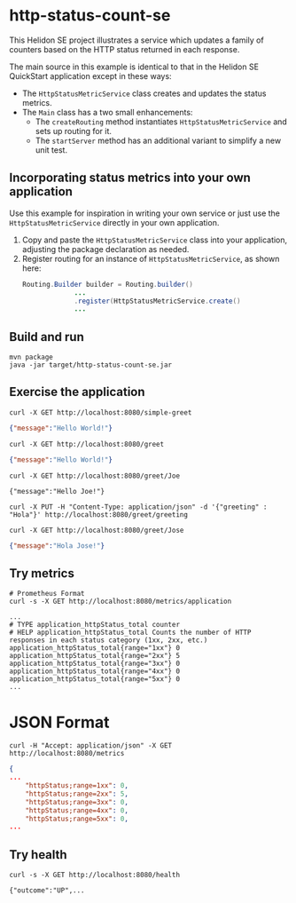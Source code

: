 # http-status-count-se

This Helidon SE project illustrates a service which updates a family of counters based on the HTTP status returned in each response.

The main source in this example is identical to that in the Helidon SE QuickStart application except in these ways:
* The `HttpStatusMetricService` class creates and updates the status metrics.
* The `Main` class has a two small enhancements:
   * The `createRouting` method instantiates `HttpStatusMetricService` and sets up routing for it.
   * The `startServer` method has an additional variant to simplify a new unit test.

## Incorporating status metrics into your own application
Use this example for inspiration in writing your own service or just use the `HttpStatusMetricService` directly in your own application.

1. Copy and paste the `HttpStatusMetricService` class into your application, adjusting the package declaration as needed.
2. Register routing for an instance of `HttpStatusMetricService`, as shown here:
   ```java
   Routing.Builder builder = Routing.builder()
                ...
                .register(HttpStatusMetricService.create()
                ...
   ```

## Build and run


```shell
mvn package
java -jar target/http-status-count-se.jar
```

## Exercise the application
```shell
curl -X GET http://localhost:8080/simple-greet
```
```json
{"message":"Hello World!"}
```

```shell
curl -X GET http://localhost:8080/greet
```
```json
{"message":"Hello World!"}
```
```shell
curl -X GET http://localhost:8080/greet/Joe
```
```listing
{"message":"Hello Joe!"}
```
```shell
curl -X PUT -H "Content-Type: application/json" -d '{"greeting" : "Hola"}' http://localhost:8080/greet/greeting

curl -X GET http://localhost:8080/greet/Jose
```
```json
{"message":"Hola Jose!"}
```

## Try metrics
```shell
# Prometheus Format
curl -s -X GET http://localhost:8080/metrics/application
```

```listing
...
# TYPE application_httpStatus_total counter
# HELP application_httpStatus_total Counts the number of HTTP responses in each status category (1xx, 2xx, etc.)
application_httpStatus_total{range="1xx"} 0
application_httpStatus_total{range="2xx"} 5
application_httpStatus_total{range="3xx"} 0
application_httpStatus_total{range="4xx"} 0
application_httpStatus_total{range="5xx"} 0
...
```
# JSON Format

```shell
curl -H "Accept: application/json" -X GET http://localhost:8080/metrics
```
```json
{
...
    "httpStatus;range=1xx": 0,
    "httpStatus;range=2xx": 5,
    "httpStatus;range=3xx": 0,
    "httpStatus;range=4xx": 0,
    "httpStatus;range=5xx": 0,
...
```

## Try health

```shell
curl -s -X GET http://localhost:8080/health
```
```listing
{"outcome":"UP",...

```
